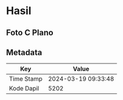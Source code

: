 # Hasil

## Foto C Plano


## Metadata

| Key        | Value               |
| ---------- | ------------------- |
| Time Stamp | 2024-03-19 09:33:48 |
| Kode Dapil | 5202                |



